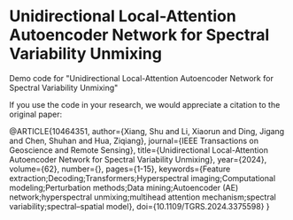 # Unidirectional Local-Attention Autoencoder Network for Spectral Variability Unmixing

Demo code for "Unidirectional Local-Attention Autoencoder Network for Spectral Variability Unmixing"

If you use the code in your research, we would appreciate a citation to the original paper:

@ARTICLE{10464351,
  author={Xiang, Shu and Li, Xiaorun and Ding, Jigang and Chen, Shuhan and Hua, Ziqiang},
  journal={IEEE Transactions on Geoscience and Remote Sensing}, 
  title={Unidirectional Local-Attention Autoencoder Network for Spectral Variability Unmixing}, 
  year={2024},
  volume={62},
  number={},
  pages={1-15},
  keywords={Feature extraction;Decoding;Transformers;Hyperspectral imaging;Computational modeling;Perturbation methods;Data mining;Autoencoder (AE) network;hyperspectral unmixing;multihead attention mechanism;spectral variability;spectral–spatial model},
  doi={10.1109/TGRS.2024.3375598}
  }
